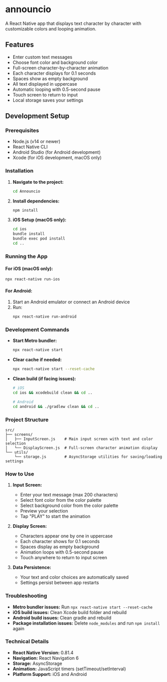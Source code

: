 # announcio

A React Native app that displays text character by character with customizable colors and looping animation.

## Features

- Enter custom text messages
- Choose font color and background color
- Full-screen character-by-character animation
- Each character displays for 0.1 seconds
- Spaces show as empty background
- All text displayed in uppercase
- Automatic looping with 0.5-second pause
- Touch screen to return to input
- Local storage saves your settings

## Development Setup

### Prerequisites

- Node.js (v14 or newer)
- React Native CLI
- Android Studio (for Android development)
- Xcode (for iOS development, macOS only)

### Installation

1. **Navigate to the project:**
   ```bash
   cd Announcio
   ```

2. **Install dependencies:**
   ```bash
   npm install
   ```

3. **iOS Setup (macOS only):**
   ```bash
   cd ios
   bundle install
   bundle exec pod install
   cd ..
   ```

### Running the App

#### For iOS (macOS only):
```bash
npx react-native run-ios
```

#### For Android:
1. Start an Android emulator or connect an Android device
2. Run:
   ```bash
   npx react-native run-android
   ```

### Development Commands

- **Start Metro bundler:**
  ```bash
  npx react-native start
  ```

- **Clear cache if needed:**
  ```bash
  npx react-native start --reset-cache
  ```

- **Clean build (if facing issues):**
  ```bash
  # iOS
  cd ios && xcodebuild clean && cd ..

  # Android
  cd android && ./gradlew clean && cd ..
  ```

### Project Structure

```
src/
├── screens/
│   ├── InputScreen.js    # Main input screen with text and color selection
│   └── DisplayScreen.js  # Full-screen character animation display
└── utils/
    └── storage.js        # AsyncStorage utilities for saving/loading settings
```

### How to Use

1. **Input Screen:**
   - Enter your text message (max 200 characters)
   - Select font color from the color palette
   - Select background color from the color palette
   - Preview your selection
   - Tap "PLAY" to start the animation

2. **Display Screen:**
   - Characters appear one by one in uppercase
   - Each character shows for 0.1 seconds
   - Spaces display as empty background
   - Animation loops with 0.5-second pause
   - Touch anywhere to return to input screen

3. **Data Persistence:**
   - Your text and color choices are automatically saved
   - Settings persist between app restarts

### Troubleshooting

- **Metro bundler issues:** Run `npx react-native start --reset-cache`
- **iOS build issues:** Clean Xcode build folder and rebuild
- **Android build issues:** Clean gradle and rebuild
- **Package installation issues:** Delete `node_modules` and run `npm install` again

### Technical Details

- **React Native Version:** 0.81.4
- **Navigation:** React Navigation 6
- **Storage:** AsyncStorage
- **Animation:** JavaScript timers (setTimeout/setInterval)
- **Platform Support:** iOS and Android